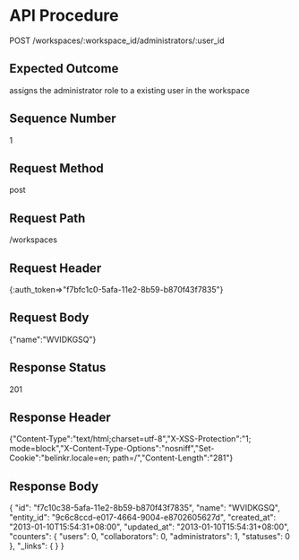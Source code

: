 # API Procedure
POST /workspaces/:workspace_id/administrators/:user_id
## Expected Outcome
assigns the administrator role to a existing user in the workspace
## Sequence Number
1
## Request Method
post
## Request Path
/workspaces
## Request Header
{:auth_token=>"f7bfc1c0-5afa-11e2-8b59-b870f43f7835"}
## Request Body
{"name":"WVIDKGSQ"}

## Response Status
201
## Response Header
{"Content-Type":"text/html;charset=utf-8","X-XSS-Protection":"1; mode=block","X-Content-Type-Options":"nosniff","Set-Cookie":"belinkr.locale=en; path=/","Content-Length":"281"}

## Response Body
{
  "id": "f7c10c38-5afa-11e2-8b59-b870f43f7835",
  "name": "WVIDKGSQ",
  "entity_id": "9c6c8ccd-e017-4664-9004-e8702605627d",
  "created_at": "2013-01-10T15:54:31+08:00",
  "updated_at": "2013-01-10T15:54:31+08:00",
  "counters": {
    "users": 0,
    "collaborators": 0,
    "administrators": 1,
    "statuses": 0
  },
  "_links": {
  }
}
